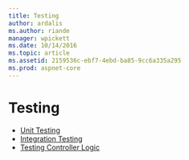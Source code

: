 ```yaml
---
title: Testing
author: ardalis
ms.author: riande
manager: wpickett
ms.date: 10/14/2016
ms.topic: article
ms.assetid: 2159536c-ebf7-4ebd-ba85-9cc6a335a295
ms.prod: aspnet-core
---
```

# Testing

- [Unit Testing](https://docs.microsoft.com/dotnet/articles/core/testing/unit-testing-with-dotnet-test)
- [Integration Testing](integration-testing.md)
- [Testing Controller Logic](../mvc/controllers/testing.md)
